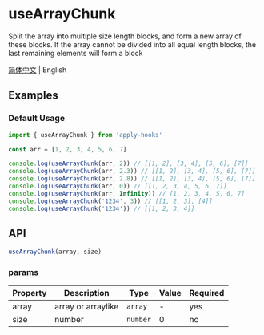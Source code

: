 # useArrayChunk

Split the array into multiple size length blocks, and form a new array of these blocks. If the array cannot be divided into all equal length blocks, the last remaining elements will form a block

[简体中文](https://github.com/a572251465/w-hooks/blob/main/packages/src/useArrayChunk/index.zh-CN.md) | English

## Examples

### Default Usage

```js
import { useArrayChunk } from 'apply-hooks'

const arr = [1, 2, 3, 4, 5, 6, 7]

console.log(useArrayChunk(arr, 2)) // [[1, 2], [3, 4], [5, 6], [7]]
console.log(useArrayChunk(arr, 2.3)) // [[1, 2], [3, 4], [5, 6], [7]]
console.log(useArrayChunk(arr, 2.8)) // [[1, 2], [3, 4], [5, 6], [7]]
console.log(useArrayChunk(arr, 0)) // [[1, 2, 3, 4, 5, 6, 7]]
console.log(useArrayChunk(arr, Infinity)) // [1, 2, 3, 4, 5, 6, 7]
console.log(useArrayChunk('1234', 3)) // [[1, 2, 3], [4]]
console.log(useArrayChunk('1234')) // [[1, 2, 3, 4]]
```

## API

```typescript
useArrayChunk(array, size)
```

### params

| Property | Description        | Type     | Value | Required |
| -------- | ------------------ | -------- | ----- | -------- |
| array    | array or arraylike | `array`  | -     | yes      |
| size     | number             | `number` | 0     | no       |
